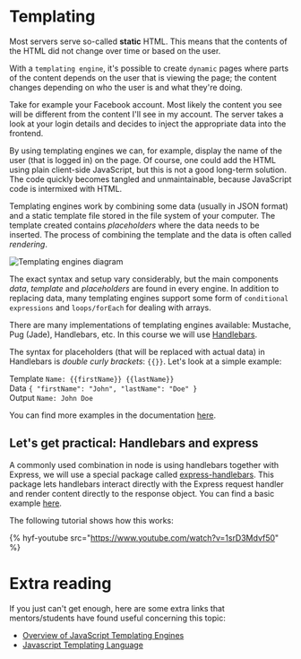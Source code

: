 # Templating

Most servers serve so-called **static** HTML. This means that the contents of the HTML did not change over time or based on the user.

With a `templating engine`, it's possible to create `dynamic` pages where parts of the content depends on the user that is viewing the page; the content changes depending on who the user is and what they're doing.

Take for example your Facebook account. Most likely the content you see will be different from the content I'll see in my account. The server takes a look at your login details and decides to inject the appropriate data into the frontend.

By using templating engines we can, for example, display the name of the user (that is logged in) on the page. Of course, one could add the HTML using plain client-side JavaScript, but this is not a good long-term solution. The code quickly becomes tangled and unmaintainable, because JavaScript code is intermixed with HTML.

Templating engines work by combining some data (usually in JSON format) and a static template file stored in the file system of your computer. The template created contains _placeholders_ where the data needs to be inserted. The process of combining the template and the data is often called _rendering_.

![Templating engines diagram](https://hackernoon.com/hn-images/1*XNuVdKSup2Gk9LjDNlsCYw.png)

The exact syntax and setup vary considerably, but the main components _data_, _template_ and _placeholders_ are found in every engine. In addition to replacing data, many templating engines support some form of `conditional expressions` and `loops/forEach` for dealing with arrays.

There are many implementations of templating engines available: Mustache, Pug (Jade), Handlebars, etc. In this course we will use [Handlebars](https://handlebarsjs.com/).

The syntax for placeholders (that will be replaced with actual data) in Handlebars is _double curly brackets_: `{{}}`. Let's look at a simple example:

Template `Name: {{firstName}} {{lastName}}`  
Data `{ "firstName": "John", "lastName": "Doe" }`  
Output `Name: John Doe`

You can find more examples in the documentation [here](https://handlebarsjs.com/).

## Let's get practical: Handlebars and express

A commonly used combination in node is using handlebars together with Express, we will use a special package called [express-handlebars](<(https://www.npmjs.com/package/express-handlebars)>). This package lets handlebars interact directly with the Express request handler and render content directly to the response object. You can find a basic example [here](https://www.npmjs.com/package/express-handlebars#basic-usage).

The following tutorial shows how this works:

{% hyf-youtube src="https://www.youtube.com/watch?v=1srD3Mdvf50" %}

# Extra reading

If you just can't get enough, here are some extra links that mentors/students have found useful concerning this topic:

- [Overview of JavaScript Templating Engines](https://strongloop.com/strongblog/compare-javascript-templates-jade-mustache-dust/)
- [Javascript Templating Language](https://medium.com/@1sherlynn/javascript-templating-language-and-engine-mustache-js-with-node-and-express-f4c2530e73b2)
